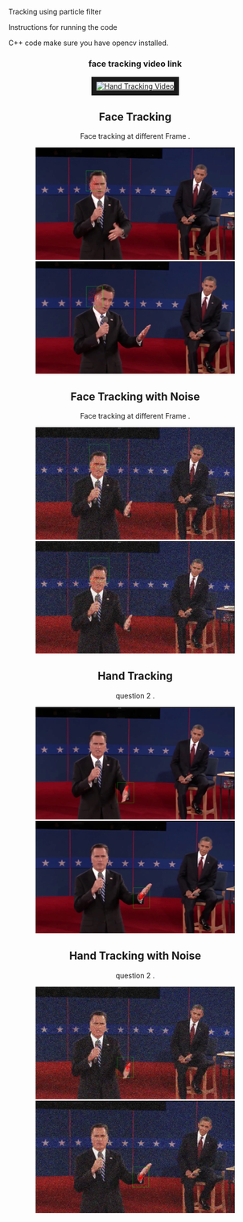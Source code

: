 Tracking using particle filter 


Instructions for running the code 

C++ code make sure you have opencv installed.

<div align="center">
 <h3> face tracking video link</h3>
 <a href="http://www.youtube.com/watch?feature=player_embedded&v=8QSXB8mvO-k
" target="_blank"><img src = "https://i.ytimg.com/vi/8QSXB8mvO-k/maxresdefault.jpg"
alt="Hand Tracking Video" width="240" height="180" border="10" /></a>
</div>


<div align="center">
 <h2> Face Tracking </h2>
 <p> Face tracking at different Frame . </p>
 <img src="./output/ps6a-normal-28.png" height="223px">
  <img src="./output/ps6a-normal-84.png" height="223px">
</div>
<div align="center">
 <h2> Face Tracking with Noise </h2>
 <p> Face tracking at different Frame . </p>
 <img src="./output/ps6noisy_debate-14.png" height="223px">
  <img src="./output/ps6noisy_debate-14.png" height="223px">
</div>


<div align="center">
 <h2> Hand Tracking  </h2> 
<p> question 2  .</p>
 <img src="./output/ps62pres_debate-15.png" height="223px">
  <img src="./output/ps62pres_debate-50.png" height="223px">
 </div>
 
<div align="center">
 <h2> Hand Tracking with Noise   </h2> 
<p> question 2  .</p>
 <img src="./output/ps62noisy_debate-15.png" height="223px">
  <img src="./output/ps62noisy_debate-50.png" height="223px">
 </div>
 
 
